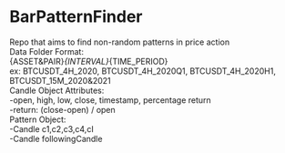 # BarPatternFinder
Repo that aims to find non-random patterns in price action
<br>
Data Folder Format:
<br>
{ASSET&PAIR}_{INTERVAL}_{TIME_PERIOD}
<br>
ex: BTCUSDT_4H_2020, BTCUSDT_4H_2020Q1, BTCUSDT_4H_2020H1, BTCUSDT_15M_2020&2021
<br>
Candle Object Attributes:
<br>
-open, high, low, close, timestamp, percentage return
<br>
-return: (close-open) / open
<br>
Pattern Object:
<br>
-Candle c1,c2,c3,c4,cI
<br>
-Candle followingCandle
